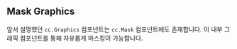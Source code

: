 ## Mask Graphics

앞서 설명했던 `cc.Graphics` 컴포넌트는 `cc.Mask` 컴포넌트에도 존재합니다. 이 내부 그래픽 컴포넌트를 통해 자유롭게 마스킹이 가능합니다.
